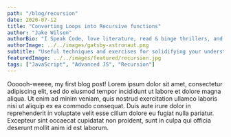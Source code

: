 ```yaml
---
path: "/blog/recursion"
date: 2020-07-12
title: "Converting Loops into Recursive functions"
author: "Jake Wilson"
authorBio: "I Speak Code, love literature, read & binge thrillers, and seek adventures while following food,fashion,sports, and science."
authorImage: ../../images/gatsby-astronaut.png
subtitle: "Useful techniques and exercises for solidifying your understanding of recursion"
featuredImage: ../../images/featured/recursion.jpg
tags: ["JavaScript", "Advanced JS", "Recursion"]
---
```


Oooooh-weeee, my first blog post! Lorem ipsum dolor sit amet, consectetur adipiscing elit, sed do eiusmod tempor incididunt ut labore et dolore magna aliqua. Ut enim ad minim veniam, quis nostrud exercitation ullamco laboris nisi ut aliquip ex ea commodo consequat. Duis aute irure dolor in reprehenderit in voluptate velit esse cillum dolore eu fugiat nulla pariatur. Excepteur sint occaecat cupidatat non proident, sunt in culpa qui officia deserunt mollit anim id est laborum.
